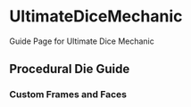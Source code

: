 # UltimateDiceMechanic
Guide Page for Ultimate Dice Mechanic

## Procedural Die Guide

### Custom Frames and Faces
